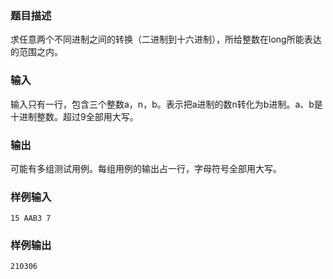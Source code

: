 ### 题目描述

求任意两个不同进制之间的转换（二进制到十六进制），所给整数在long所能表达的范围之内。

### 输入

输入只有一行，包含三个整数a，n，b。表示把a进制的数n转化为b进制。a、b是十进制整数。超过9全部用大写。

### 输出

可能有多组测试用例。每组用例的输出占一行，字母符号全部用大写。

### 样例输入

```
15 AAB3 7
```

### 样例输出

```
210306
```